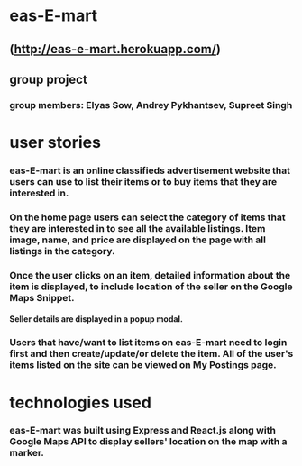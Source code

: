 # eas-E-mart
## (http://eas-e-mart.herokuapp.com/)
## group project
### group members: **E**lyas Sow, **A**ndrey Pykhantsev, **S**upreet Singh

# user stories

### eas-E-mart is an online classifieds advertisement website that users can use to list their items or to buy items that they are interested in.

### On the home page users can select the category of items that they are interested in to see all the available listings. Item image, name, and price are displayed on the page with all listings in the category.

### Once the user clicks on an item, detailed information about the item is displayed, to include location of the seller on the Google Maps Snippet.

#### Seller details are displayed in a popup modal.

### Users that have/want to list items on **eas-E-mart** need to login first and then create/update/or delete the item. All of the user's items listed on the site can be viewed on **My Postings** page.

# technologies used

### **eas-E-mart** was built using Express and React.js along with Google Maps API to display sellers' location on the map with a marker.
